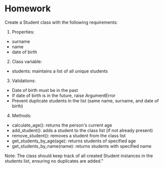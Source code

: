 # Homework

Create a Student class with the following requirements:

1. Properties:
- surname
- name
- date of birth
2. Class variable:
- students: maintains a list of all unique students
3. Validations:
- Date of birth must be in the past
- If date of birth is in the future, raise ArgumentError
- Prevent duplicate students in the list (same name, surname, and date of birth)
4. Methods:
- calculate_age(): returns the person's current age
- add_student(): adds a student to the class list (if not already present)
- remove_student(): removes a student from the class list
- get_students_by_age(age): returns students of specified age
- get_students_by_name(name): returns students with specified name

Note: The class should keep track of all created Student instances in the students list, ensuring no duplicates are added."
